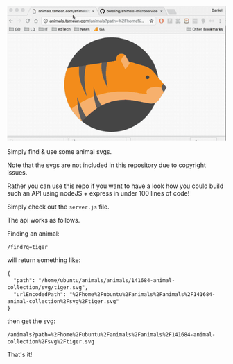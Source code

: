 ![Animals](./animals.gif)

Simply find & use some animal svgs.

Note that the svgs are not included in this repository due
to copyright issues.

Rather you can use this repo if you want to have
a look how you could build such an API using nodeJS + express in under 100 lines of code!

Simply check out the `server.js` file.

The api works as follows.

Finding an animal:
```
/find?q=tiger
```
will return something like:

```
{
  "path": "/home/ubuntu/animals/animals/141684-animal-collection/svg/tiger.svg",
  "urlEncodedPath": "%2Fhome%2Fubuntu%2Fanimals%2Fanimals%2F141684-animal-collection%2Fsvg%2Ftiger.svg"
}
```

then get the svg:
```
/animals?path=%2Fhome%2Fubuntu%2Fanimals%2Fanimals%2F141684-animal-collection%2Fsvg%2Ftiger.svg
```

That's it!
